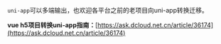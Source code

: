 
`uni-app`可以多端输出，也欢迎各平台之前的老项目向uni-app转换迁移。


**vue h5项目转换uni-app指南：**[https://ask.dcloud.net.cn/article/36174](https://ask.dcloud.net.cn/article/36174)

